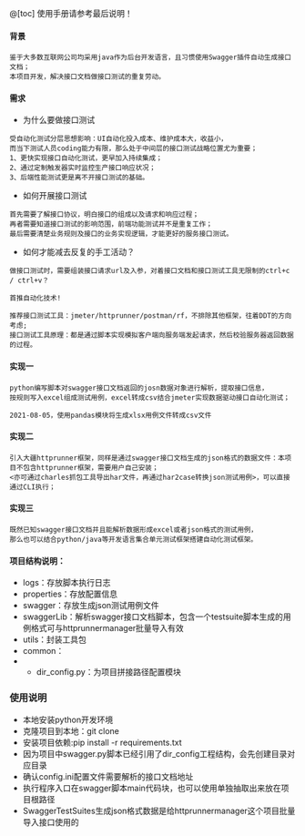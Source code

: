 @[toc] 使用手册请参考最后说明！

#### 背景
```
鉴于大多数互联网公司均采用java作为后台开发语言，且习惯使用Swagger插件自动生成接口文档；
本项目开发，解决接口文档做接口测试的重复劳动。
```
#### 需求
- 为什么要做接口测试
```
受自动化测试分层思想影响：UI自动化投入成本、维护成本大，收益小，
而当下测试人员coding能力有限，那么处于中间层的接口测试战略位置尤为重要；
1、更快实现接口自动化测试，更早加入持续集成；
2、通过定制触发器实时监控生产接口响应状况；
3、后端性能测试更是离不开接口测试的基础。
```
- 如何开展接口测试
```
首先需要了解接口协议，明白接口的组成以及请求和响应过程；
再者需要知道接口测试的影响范围，前端功能测试并不是重复工作；
最后需要清楚业务规则及接口的业务实现逻辑，才能更好的服务接口测试。
```
- 如何才能减去反复的手工活动？
```
做接口测试时，需要组装接口请求url及入参，对着接口文档和接口测试工具无限制的ctrl+c / ctrl+v？

首推自动化技术!

推荐接口测试工具：jmeter/httprunner/postman/rf，不排除其他框架，往着DDT的方向考虑;
接口测试工具原理：都是通过脚本实现模拟客户端向服务端发起请求，然后校验服务器返回数据的过程。
```
#### 实现一
```
python编写脚本对swagger接口文档返回的josn数据对象进行解析，提取接口信息，
按规则写入excel组成测试用例，excel转成csv结合jmeter实现数据驱动接口自动化测试；

2021-08-05，使用pandas模块将生成xlsx用例文件转成csv文件
```
#### 实现二
```
引入大疆httprunner框架，同样是通过swagger接口文档生成的json格式的数据文件：本项目不包含httprunner框架，需要用户自己安装；
<亦可通过charles抓包工具导出har文件，再通过har2case转换json测试用例>，可以直接通过CLI执行；
```
#### 实现三
```
既然已知swagger接口文档并且能解析数据形成excel或者json格式的测试用例，
那么也可以结合python/java等开发语言集合单元测试框架搭建自动化测试框架。
```
#### 项目结构说明：
- logs：存放脚本执行日志
- properties：存放配置信息
- swagger：存放生成json测试用例文件
- swaggerLib：解析swagger接口文档脚本，包含一个testsuite脚本生成的用例格式可与httprunnermanager批量导入有效
- utils：封装工具包
- common：
- - dir_config.py：为项目拼接路径配置模块

### 使用说明
- 本地安装python开发环境
- 克隆项目到本地：git clone
- 安装项目依赖:pip install -r requirements.txt
- 因为项目中swagger.py脚本已经引用了dir_config工程结构，会先创建目录对应目录
- 确认config.ini配置文件需要解析的接口文档地址
- 执行程序入口在swagger脚本main代码块，也可以使用单独抽取出来放在项目根路径
- SwaggerTestSuites生成json格式数据是给httprunnermanager这个项目批量导入接口使用的